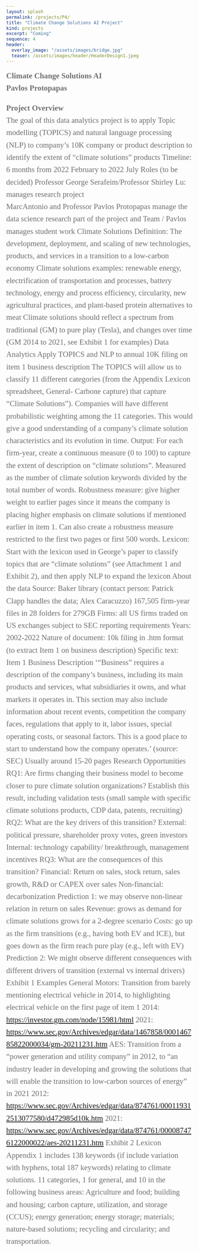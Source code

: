 ```yaml
---
layout: splash
permalink: /projects/P4/
title: "Climate Change Solutions AI Project"
kind: projects
excerpt: "Coming"
sequence: 4
header: 
  overlay_image: "/assets/images/bridge.jpg"
  teaser: /assets/images/header/HeaderDesign1.jpeg
---
```

<div style="font-family:Karla; font-size:1.3rem; color:#707070;line-height:1.6;">  <b>  Climate Change Solutions AI 
<br> 
Pavlos Protopapas </b>

<b> Project Overview </b> <br>
The goal of this data analytics project is to apply Topic modelling (TOPICS) and natural language processing (NLP) to company’s 10K company or product description to identify the extent of “climate solutions” products
Timeline: 6 months from 2022 February to 2022 July
Roles (to be decided)
Professor George Serafeim/Professor Shirley Lu: manages research project  
MarcAntonio and Professor Pavlos Protopapas manage the data science research part of the project and Team / Pavlos manages student work
Climate Solutions
Definition: The development, deployment, and scaling of new technologies, products, and services in a transition to a low-carbon economy 
Climate solutions examples: renewable energy, electrification of transportation and processes, battery technology, energy and process efficiency, circularity, new agricultural practices, and plant-based protein alternatives to meat
Climate solutions should reflect a spectrum from traditional (GM) to pure play (Tesla), and changes over time (GM 2014 to 2021, see Exhibit 1 for examples)
Data Analytics
Apply TOPICS and NLP to annual 10K filing on item 1 business description
The TOPICS will allow us to classify 11 different categories (from the Appendix Lexicon spreadsheet, General- Carbone capture) that capture “Climate Solutions”).  Companies will have different probabilistic weighting among the 11 categories.  This would give a good understanding of a company’s climate solution characteristics  and its evolution in time. 
Output: For each firm-year, create a continuous measure (0 to 100) to capture the extent of description on “climate solutions”. Measured as the number of climate solution keywords divided by the total number of words. 
Robustness measure: give higher weight to earlier pages since it means the company is placing higher emphasis on climate solutions if mentioned earlier in item 1. Can also create a robustness measure restricted to the first two pages or first 500 words. 
Lexicon: Start with the lexicon used in George’s paper to classify topics that are “climate solutions” (see Attachment 1 and Exhibit 2), and then apply NLP to expand the lexicon
About the data
Source: Baker library (contact person: Patrick Clapp handles the data; Alex Caracuzzo)
167,505 firm-year files in 28 folders for 279GB
Firms: all US firms traded on US exchanges subject to SEC reporting requirements
Years: 2002-2022
Nature of document: 10k filing in .htm format (to extract Item 1 on business description)
Specific text: Item 1 Business Description
‘“Business” requires a description of the company’s business, including its main products and services, what subsidiaries it owns, and what markets it operates in. This section may also include information about recent events, competition the company faces, regulations that apply to it, labor issues, special operating costs, or seasonal factors. This is a good place to start to understand how the company operates.’ (source: SEC)
Usually around 15-20 pages 
Research Opportunities 
RQ1: Are firms changing their business model to become closer to pure climate solution organizations?
Establish this result, including validation tests (small sample with specific climate solutions products, CDP data, patents, recruiting) 
RQ2: What are the key drivers of this transition?
External: political pressure, shareholder proxy votes, green investors  
Internal: technology capability/ breakthrough, management incentives
RQ3: What are the consequences of this transition? 
Financial: Return on sales, stock return, sales growth, R&D or CAPEX over sales
Non-financial: decarbonization 
Prediction 1: we may observe non-linear relation in return on sales
Revenue: grows as demand for climate solutions grows for a 2-degree scenario
Costs: go up as the firm transitions (e.g., having both EV and ICE), but goes down as the firm reach pure play (e.g., left with EV) 
Prediction 2: We might observe different consequences with different drivers of transition (external vs internal drivers) 
Exhibit 1 Examples 
General Motors: Transition from barely mentioning electrical vehicle in 2014, to highlighting electrical vehicle on the first page of item 1
2014: https://investor.gm.com/node/15981/html 
2021: https://www.sec.gov/Archives/edgar/data/1467858/000146785822000034/gm-20211231.htm 
AES: Transition from a “power generation and utility company” in 2012, to “an industry leader in developing and growing the solutions that will enable the transition to low-carbon sources of energy” in 2021
2012: https://www.sec.gov/Archives/edgar/data/874761/000119312513077580/d472985d10k.htm 
2021: https://www.sec.gov/Archives/edgar/data/874761/000087476122000022/aes-20211231.htm 
Exhibit 2 Lexicon 
Appendix 1 includes 138 keywords (if include variation with hyphens, total 187 keywords) relating to climate solutions. 11 categories, 1 for general, and 10 in the following business areas: Agriculture and food; building and housing; carbon capture, utilization, and storage (CCUS); energy generation; energy storage; materials; nature-based solutions; recycling and circularity; and transportation. 

 
  